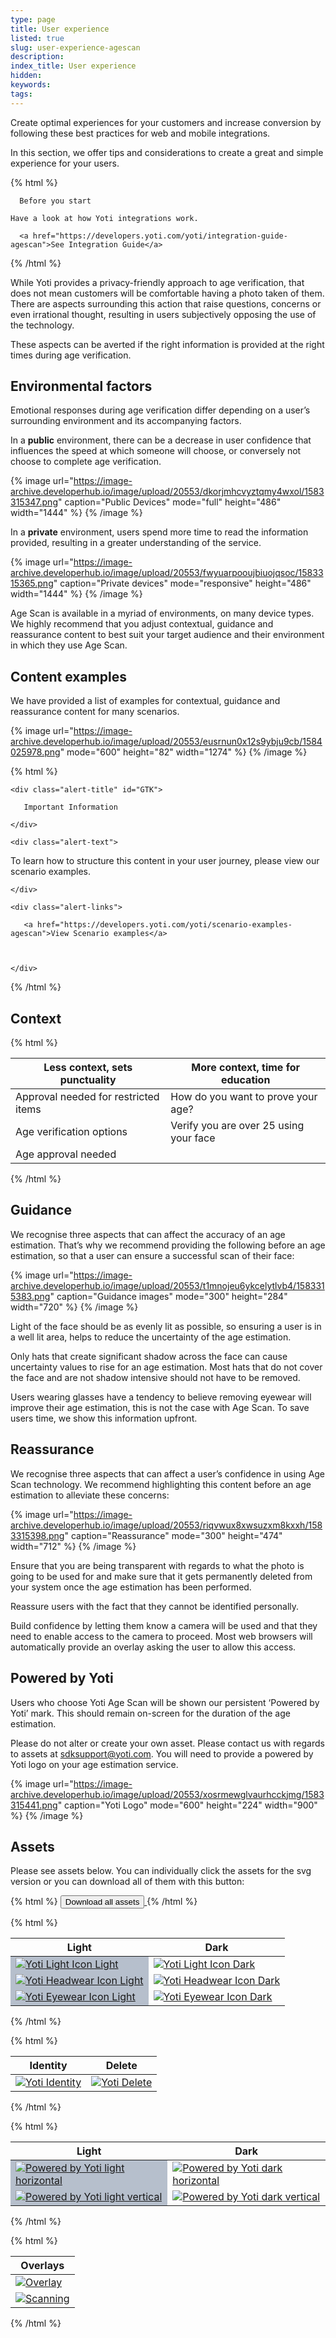 ```yaml
---
type: page
title: User experience
listed: true
slug: user-experience-agescan
description: 
index_title: User experience
hidden: 
keywords: 
tags: 
---
```


Create optimal experiences for your customers and increase conversion by following these best practices for web and mobile integrations.

In this section, we offer tips and considerations to create a great and simple experience for your users.

{% html %}
<div class="alert-BYS">

   <div class="alert-title" id="BYS">

      Before you start

   </div>

   <div class="alert-text" >

    Have a look at how Yoti integrations work.

   </div>

   <div class="alert-links"> 

      <a href="https://developers.yoti.com/yoti/integration-guide-agescan">See Integration Guide</a>

 

   </div>

</div>
{% /html %}

While Yoti provides a privacy-friendly approach to age verification, that does not mean customers will be comfortable having a photo taken of them. There are aspects surrounding this action that raise questions, concerns or even irrational thought, resulting in users subjectively opposing the use of the technology. 

These aspects can be averted if the right information is provided at the right times during age verification.

## Environmental factors

Emotional responses during age verification differ depending on a user’s surrounding environment and its accompanying factors.

In a **public** environment, there can be a decrease in user confidence that influences the speed at which someone will choose, or conversely not choose to complete age verification.

{% image url="https://image-archive.developerhub.io/image/upload/20553/dkorjmhcvyztqmy4wxol/1583315347.png" caption="Public Devices" mode="full" height="486" width="1444" %}
{% /image %}

In a **private** environment, users spend more time to read the information provided, resulting in a greater understanding of the service.

{% image url="https://image-archive.developerhub.io/image/upload/20553/fwyuarpooujbiuojqsoc/1583315365.png" caption="Private devices" mode="responsive" height="486" width="1444" %}
{% /image %}

Age Scan is available in a myriad of environments, on many device types. We highly recommend that you adjust contextual, guidance and reassurance content to best suit your target audience and their environment in which they use Age Scan.

## Content examples

We have provided a list of examples for contextual, guidance and reassurance content for many scenarios. 

{% image url="https://image-archive.developerhub.io/image/upload/20553/eusrnun0x12s9ybju9cb/1584025978.png" mode="600" height="82" width="1274" %}
{% /image %}

{% html %}
<div class="alert-GTK">

    <div class="alert-title" id="GTK">

       Important Information

    </div>

    <div class="alert-text">

To learn how to structure this content in your user journey, please view our scenario examples.

    </div>

    <div class="alert-links"> 

       <a href="https://developers.yoti.com/yoti/scenario-examples-agescan">View Scenario examples</a>



    </div>

</div>
{% /html %}

## Context

{% html %}
<div _ngcontent-vja-c39="" class="dh-table table-responsive editable-table text-left">
  <table
    _ngcontent-vja-c39=""
    class="table table-striped"
    contenteditable="false"
  >
    <thead _ngcontent-vja-c39="" class="thead" contenteditable="false">
      <tr _ngcontent-vja-c39="" contenteditable="false">
        <!---->
        <th _ngcontent-vja-c39="" class="blue">Less context, sets punctuality</th>
        <th _ngcontent-vja-c39="" class="purple">More context, time for education</th>
      </tr>
    </thead>
    <tbody _ngcontent-vja-c39="" contenteditable="false">
      <!---->
      <tr _ngcontent-vja-c39="">
        <!---->
        <td _ngcontent-vja-c39=""><span class="blue">Approval needed for restricted items</span></td>
        <td _ngcontent-vja-c39=""><span class="purple">How do you want to prove your age?</span></td>
      </tr>
      <tr _ngcontent-vja-c39="">
        <!---->
        <td _ngcontent-vja-c39=""><span class="blue">Age verification options</span></td>
        <td _ngcontent-vja-c39=""><span class="purple">Verify you are over 25 using your face</span></td>
      </tr>
      <tr _ngcontent-vja-c39="">
        <!---->
        <td _ngcontent-vja-c39=""><span class="blue">Age approval needed</span></td>
        <td _ngcontent-vja-c39=""></td>
      </tr>
    </tbody>
  </table>
</div>
{% /html %}

## Guidance

We recognise three aspects that can affect the accuracy of an age estimation. That’s why we recommend providing the following before an age estimation, so that a user can ensure a successful scan of their face:

{% image url="https://image-archive.developerhub.io/image/upload/20553/t1mnojeu6ykcelytlvb4/1583315383.png" caption="Guidance images" mode="300" height="284" width="720" %}
{% /image %}

Light of the face should be as evenly lit as possible, so ensuring a user is in a well lit area, helps to reduce the uncertainty of the age estimation.

Only hats that create significant shadow across the face can cause uncertainty values to rise for an age estimation. Most hats that do not cover the face and are not shadow intensive should not have to be removed.

Users wearing glasses have a tendency to believe removing eyewear will improve their age estimation, this is not the case with Age Scan. To save users time, we show this information upfront.

## Reassurance

We recognise three aspects that can affect a user’s confidence in using Age Scan technology. We recommend highlighting this content before an age estimation to alleviate these concerns:

{% image url="https://image-archive.developerhub.io/image/upload/20553/riqvwux8xwsuzxm8kxxh/1583315398.png" caption="Reassurance" mode="300" height="474" width="712" %}
{% /image %}

Ensure that you are being transparent with regards to what the photo is going to be used for and make sure that it gets permanently deleted from your system once the age estimation has been performed.

Reassure users with the fact that they cannot be identified personally.

Build confidence by letting them know a camera will be used and that they need to enable access to the camera to proceed. Most web browsers will automatically provide an overlay asking the user to allow this access.

## Powered by Yoti

Users who choose Yoti Age Scan will be shown our persistent ‘Powered by Yoti’ mark. This should remain on-screen for the duration of the age estimation.

Please do not alter or create your own asset.  Please contact us with regards to assets at [sdksupport@yoti.com](mailto:sdksupport@yoti.com). You will need to provide a powered by Yoti logo on your age estimation service.

{% image url="https://image-archive.developerhub.io/image/upload/20553/xosrmewglvaurhcckjmg/1583315441.png" caption="Yoti Logo" mode="600" height="224" width="900" %}
{% /image %}

## Assets

Please see assets below. You can individually click the assets for the svg version or you can download all of them with this button:

{% html %}
<a href="https://www.yoti.com/wp-content/uploads/2020/03/Yoti_Age_Scan_visual_pack.zip"> 
   <button class="btn-primary"> 
      Download all assets
   </button>
</a>
{% /html %}

{% html %}
<table _ngcontent-qcl-c39="" class="table table-striped" contenteditable="false">
   <thead _ngcontent-qcl-c39="" class="thead" contenteditable="false">
      <tr _ngcontent-qcl-c39="" contenteditable="false">
      <!---->
         <th _ngcontent-qcl-c39="">Light</th>
         <th _ngcontent-qcl-c39="">Dark</th>
      </tr>
   </thead>
   <tbody _ngcontent-qcl-c39="" contenteditable="false">
   <!---->
      <tr _ngcontent-qcl-c39="">
      <!---->
         <td _ngcontent-qcl-c39="" style="background-color: #B6BFCC">
            <a href="https://www.yoti.com/wp-content/uploads/2020/03/Yoti_icon_light-1.svg" 
            target="_blank">
               <img src="https://www.yoti.com/wp-content/uploads/2020/03/Yoti_icon_light-1.svg" alt= 
               "Yoti Light Icon Light">
           </>
         </td>
         <td _ngcontent-qcl-c39="">
            <a href="https://www.yoti.com/wp-content/uploads/2020/03/Yoti_icon_light.svg" 
            target="_blank">
               <img src="https://www.yoti.com/wp-content/uploads/2020/03/Yoti_icon_light.svg" alt= 
               "Yoti Light Icon Dark">
            </a>
         </td>
      </tr>
      <tr _ngcontent-qcl-c39="">
      <!---->
         <td _ngcontent-qcl-c39="" style="background-color: #B6BFCC">
            <a href="https://www.yoti.com/wp-content/uploads/2020/03/Yoti_icon_headwear-1.svg" 
            target="_blank">              
               <img src="https://www.yoti.com/wp-content/uploads/2020/03/Yoti_icon_headwear-1.svg" alt= 
               "Yoti Headwear Icon Light">
            </a>
         </td>
         <td _ngcontent-qcl-c39="">
            <a href="https://www.yoti.com/wp-content/uploads/2020/03/Yoti_icon_headwear.svg" 
            target="_blank">
               <img src="https://www.yoti.com/wp-content/uploads/2020/03/Yoti_icon_headwear.svg" alt= 
               "Yoti Headwear Icon Dark">
              </a>
         </td>
      </tr>
     <tr _ngcontent-qcl-c39="">
      <!---->
         <td _ngcontent-qcl-c39="" style="background-color: #B6BFCC">
            <a href="https://www.yoti.com/wp-content/uploads/2020/03/Yoti_icon_eyewear-1.svg" 
            target="_blank">              
               <img src="https://www.yoti.com/wp-content/uploads/2020/03/Yoti_icon_eyewear-1.svg" alt= 
               "Yoti Eyewear Icon Light">
            </a>
         </td>
         <td _ngcontent-qcl-c39="">
            <a href="https://www.yoti.com/wp-content/uploads/2020/03/Yoti_icon_eyewear.svg" 
            target="_blank">
               <img src="https://www.yoti.com/wp-content/uploads/2020/03/Yoti_icon_eyewear.svg" alt= 
               "Yoti Eyewear Icon Dark">
              </a>
         </td>
      </tr>
   </tbody>
</table>
{% /html %}

{% html %}
<table _ngcontent-qcl-c39="" class="table table-striped" contenteditable="false">
   <thead _ngcontent-qcl-c39="" class="thead" contenteditable="false">
      <tr _ngcontent-qcl-c39="" contenteditable="false">
      <!---->
         <th _ngcontent-qcl-c39="">Identity</th>
         <th _ngcontent-qcl-c39="">Delete</th>
      </tr>
   </thead>
   <tbody _ngcontent-qcl-c39="" contenteditable="false">
   <!---->
      <tr _ngcontent-qcl-c39="">
      <!---->
         <td _ngcontent-qcl-c39="">
            <a href="https://www.yoti.com/wp-content/uploads/2020/03/Yoti_identity.svg" 
            target="_blank">
               <img src="https://www.yoti.com/wp-content/uploads/2020/03/Yoti_identity.svg" alt= 
               "Yoti Identity">
           </>
         </td>
         <td _ngcontent-qcl-c39="">
            <a href="https://www.yoti.com/wp-content/uploads/2020/03/Yoti_delete.svg" 
            target="_blank">
               <img src="https://www.yoti.com/wp-content/uploads/2020/03/Yoti_delete.svg" alt= 
               "Yoti Delete">
            </a>
         </td>
      </tr>
   </tbody>
</table>
{% /html %}

{% html %}
<table _ngcontent-qcl-c39="" class="table table-striped" contenteditable="false">
   <thead _ngcontent-qcl-c39="" class="thead" contenteditable="false">
      <tr _ngcontent-qcl-c39="" contenteditable="false">
      <!---->
         <th _ngcontent-qcl-c39="">Light</th>
         <th _ngcontent-qcl-c39="">Dark</th>
      </tr>
   </thead>
   <tbody _ngcontent-qcl-c39="" contenteditable="false">
   <!---->
      <tr _ngcontent-qcl-c39="">
      <!---->
         <td _ngcontent-qcl-c39="" style="background-color: #B6BFCC">
            <a href="https://www.yoti.com/wp-content/uploads/2020/03/Powered_by_Yoti_light_horizontal.svg" 
            target="_blank">
               <img src="https://www.yoti.com/wp-content/uploads/2020/03/Powered_by_Yoti_light_horizontal.svg" alt= 
               "Powered by Yoti light horizontal">
           </>
         </td>
         <td _ngcontent-qcl-c39="">
            <a href="https://www.yoti.com/wp-content/uploads/2020/03/Powered_by_Yoti_dark_horizontal.svg" 
            target="_blank">
               <img src="https://www.yoti.com/wp-content/uploads/2020/03/Powered_by_Yoti_dark_horizontal.svg" alt= 
               "Powered by Yoti dark horizontal">
            </a>
         </td>
      </tr>
      <tr _ngcontent-qcl-c39="">
      <!---->
         <td _ngcontent-qcl-c39="" style="background-color: #B6BFCC">
            <a href="https://www.yoti.com/wp-content/uploads/2020/03/Powered_by_Yoti_light_vertical.svg" 
            target="_blank">              
               <img src="https://www.yoti.com/wp-content/uploads/2020/03/Powered_by_Yoti_light_vertical.svg" alt= 
               "Powered by Yoti light vertical">
            </a>
         </td>
         <td _ngcontent-qcl-c39="">
            <a href="https://www.yoti.com/wp-content/uploads/2020/03/Powered_by_Yoti_dark_vertical.svg" 
            target="_blank">
               <img src="https://www.yoti.com/wp-content/uploads/2020/03/Powered_by_Yoti_dark_vertical.svg" alt= 
               "Powered by Yoti dark vertical">
              </a>
         </td>
      </tr>
   </tbody>
</table>
{% /html %}

{% html %}
<table _ngcontent-qcl-c39="" class="table table-striped" contenteditable="false">
   <thead _ngcontent-qcl-c39="" class="thead" contenteditable="false">
      <tr _ngcontent-qcl-c39="" contenteditable="false">
      <!---->
         <th _ngcontent-qcl-c39="">Overlays</th>
      </tr>
   </thead>
   <tbody _ngcontent-qcl-c39="" contenteditable="false">
   <!---->
      <tr _ngcontent-qcl-c39="">
      <!---->
         <td _ngcontent-qcl-c39="">
            <a href="https://www.yoti.com/wp-content/uploads/2020/03/overlay.svg" 
            target="_blank">
               <img src="https://www.yoti.com/wp-content/uploads/2020/03/overlay.svg" alt= 
               "Overlay">
           </>
      </tr>
      <tr _ngcontent-qcl-c39="">
      <!---->
         </td>
         <td _ngcontent-qcl-c39="">
            <a href="https://www.yoti.com/wp-content/uploads/2020/03/scanning.svg" 
            target="_blank">
               <img src="https://www.yoti.com/wp-content/uploads/2020/03/scanning.svg" alt= 
               "Scanning">
            </a>
         </td>
      </tr>
   </tbody>
</table>
{% /html %}
